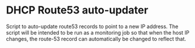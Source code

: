 # DHCP Route53 auto-updater

Script to auto-update route53 records to point to a new IP address. The script will be intended to be run as a monitoring job
so that when the host IP changes, the route-53 record can automatically be changed to reflect that.
